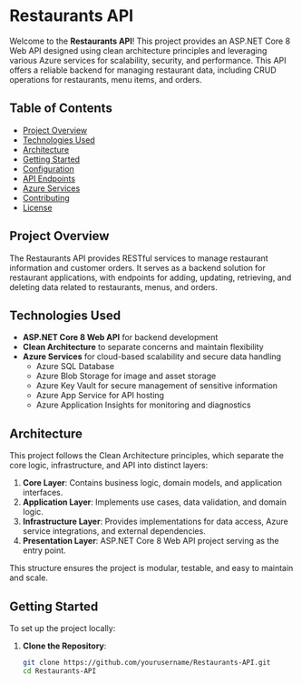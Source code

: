 # Restaurants API

Welcome to the **Restaurants API**! This project provides an ASP.NET Core 8 Web API designed using clean architecture principles and leveraging various Azure services for scalability, security, and performance. This API offers a reliable backend for managing restaurant data, including CRUD operations for restaurants, menu items, and orders.

## Table of Contents
- [Project Overview](#project-overview)
- [Technologies Used](#technologies-used)
- [Architecture](#architecture)
- [Getting Started](#getting-started)
- [Configuration](#configuration)
- [API Endpoints](#api-endpoints)
- [Azure Services](#azure-services)
- [Contributing](#contributing)
- [License](#license)

## Project Overview
The Restaurants API provides RESTful services to manage restaurant information and customer orders. It serves as a backend solution for restaurant applications, with endpoints for adding, updating, retrieving, and deleting data related to restaurants, menus, and orders.

## Technologies Used
- **ASP.NET Core 8 Web API** for backend development
- **Clean Architecture** to separate concerns and maintain flexibility
- **Azure Services** for cloud-based scalability and secure data handling
  - Azure SQL Database
  - Azure Blob Storage for image and asset storage
  - Azure Key Vault for secure management of sensitive information
  - Azure App Service for API hosting
  - Azure Application Insights for monitoring and diagnostics

## Architecture
This project follows the Clean Architecture principles, which separate the core logic, infrastructure, and API into distinct layers:
1. **Core Layer**: Contains business logic, domain models, and application interfaces.
2. **Application Layer**: Implements use cases, data validation, and domain logic.
3. **Infrastructure Layer**: Provides implementations for data access, Azure service integrations, and external dependencies.
4. **Presentation Layer**: ASP.NET Core 8 Web API project serving as the entry point.

This structure ensures the project is modular, testable, and easy to maintain and scale.

## Getting Started
To set up the project locally:

1. **Clone the Repository**:
   ```bash
   git clone https://github.com/yourusername/Restaurants-API.git
   cd Restaurants-API
